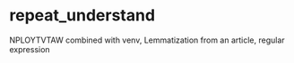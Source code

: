 # repeat_understand
NPLOYTVTAW combined with venv, Lemmatization from an article, regular expression
